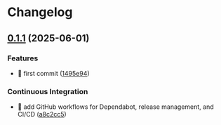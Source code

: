 # Changelog

## [0.1.1](https://github.com/kohbis/memoru/compare/v0.1.0...v0.1.1) (2025-06-01)


### Features

* 🎸 first commit ([1495e94](https://github.com/kohbis/memoru/commit/1495e94e492c65111063f0fb116b51720c9d0551))


### Continuous Integration

* 🎡  add GitHub workflows for Dependabot, release management, and CI/CD ([a8c2cc5](https://github.com/kohbis/memoru/commit/a8c2cc53fc48b7a7152c1c0091006d77dd143cae))
